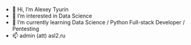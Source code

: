 - 👋 Hi, I’m Alexey Tyurin
- 👀 I’m interested in Data Science
- 🌱 I’m currently learning Data Science / Python Full-stack Developer / Pentesting
- 📫 admin (att) asl2.ru

<!---
6760525/6760525 is a ✨ special ✨ repository because its `README.md` (this file) appears on your GitHub profile.
You can click the Preview link to take a look at your changes.
--->
